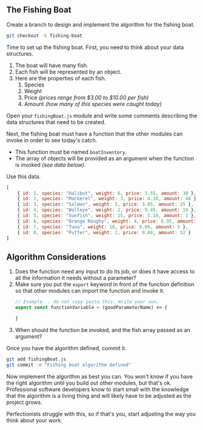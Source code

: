 ## The Fishing Boat

Create a branch to design and implement the algorithm for the fishing boat.

```sh
git checkout -b fishing-boat
```

Time to set up the fishing boat. First, you need to think about your data structures.

1. The boat will have many fish.
1. Each fish will be represented by an object.
1. Here are the properties of each fish.
    1. Species
    1. Weight
    1. Price _(prices range from $3.00 to $10.00 per fish)_
    1. Amount _(how many of this species were caught today)_

Open your `fishingBoat.js` module and write some comments describing the data structures that need to be created.

Next, the fishing boat must have a function that the other modules can invoke in order to see today's catch.

* This function must be named `boatInventory`.
* The array of objects will be provided as an argument when the function is invoked _(see data below)_.

Use this data.

```js
[
    { id: 1, species: "Halibut", weight: 6, price: 3.55, amount: 30 },
    { id: 2, species: "Mackerel", weight: 3, price: 4.10, amount: 48 },
    { id: 3, species: "Salmon", weight: 5, price: 3.05, amount: 25 },
    { id: 4, species: "Walleye", weight: 2, price: 9.45, amount: 19 },
    { id: 5, species: "Sunfish", weight: 25, price: 5.18, amount: 1 },
    { id: 6, species: "Orange Roughy", weight: 4, price: 6.95, amount: 37 },
    { id: 7, species: "Tuna", weight: 18, price: 8.66, amount: 5 },
    { id: 8, species: "Puffer", weight: 2, price: 9.84, amount: 52 }
]
```

## Algorithm Considerations

1. Does the function need any input to do its job, or does it have access to all the information it needs without a parameter?
1. Make sure you put the `export` keyword in front of the function definition so that other modules can import the function and invoke it.
    ```js
    // Example... do not copy pasta this. Write your own.
    export const functionVariable = (goodParameterName) => {

    }
    ```
1. When should the function be invoked, and the fish array passed as an argument?

Once you have the algorithm defined, commit it.

```sh
git add fishingBoat.js
git commit -m "Fishing boat algorithm defined"
```

Now implement the algorithm as best you can. You won't know if you have the right algorithm until you build out other modules, but that's ok. Professional software developers know to start small with the knowledge that the algorithm is a living thing and will likely have to be adjusted as the project grows.

Perfectionists struggle with this, so if that's you, start adjusting the way you think about your work.